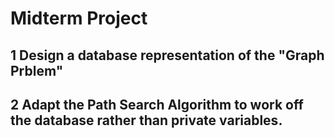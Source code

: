 # Midterm Project
## 1 Design a database representation of the "Graph Prblem"
## 2 Adapt the Path Search Algorithm to work off the database rather than private variables.
